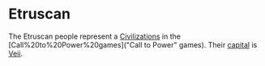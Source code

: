 # Etruscan

The Etruscan people represent a [Civilizations](civilization) in the [Call%20to%20Power%20games]("Call to Power" games). Their [capital](capital) is [Veii](Veii).